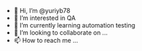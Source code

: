 - 👋 Hi, I’m @yuriyb78
- 👀 I’m interested in QA
- 🌱 I’m currently learning automation testing
- 💞️ I’m looking to collaborate on ...
- 📫 How to reach me ...

<!---
yuriyb78/yuriyb78 is a ✨ special ✨ repository because its `README.md` (this file) appears on your GitHub profile.
You can click the Preview link to take a look at your changes.
--->
